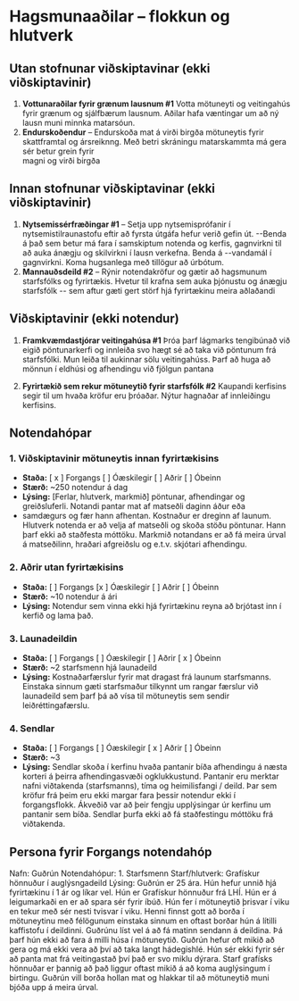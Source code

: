 # Hagsmunaaðilar – flokkun og hlutverk

<!-- 
Fyrir hvern notendahóp skal skrá:
- Nafn hóps (name)
- Staða (status): haka við "Kjörinn" eða "Óhagstæður" ef við á. Aðrir hópar eru ómerktir. 
  (Hópar sem eru hunsaðir þurfa ekki að vera með í skjalinu.)
- Stærð (size): áætlaður fjöldi notenda í hópnum
- Lýsing (description): tilgangur hópsins, helstu ferlar og hlutverk í verkefninu
-->

## Utan stofnunar viðskiptavinar (ekki viðskiptavinir)
1. **Vottunaraðilar fyrir grænum lausnum #1** 
    Votta mötuneyti og veitingahús fyrir grænum og sjálfbærum lausnum. Aðilar hafa 
væntingar um að ný lausn muni minnka matarsóun. 
2. **Endurskoðendur** – Endurskoða mat á virði birgða mötuneytis fyrir skattframtal og ársreiknng. Með betri skráningu matarskammta má gera sér betur grein fyrir  
 magni og virði birgða 

## Innan stofnunar viðskiptavinar (ekki viðskiptavinir)
1. **Nytsemissérfræðingar #1** – 
Setja upp nytsemisprófanir í nytsemistilraunastofu eftir að fyrsta útgáfa hefur verið gefin út. 
--Benda á það sem betur má fara í samskiptum notenda og kerfis, gagnvirkni til að auka ánægju og skilvirkni í lausn verkefna. Benda á 
--vandamál í gagnvirkni. Koma hugsanlega með tillögur að úrbótum. 
2. **Mannauðsdeild #2** – Rýnir notendakröfur og gætir að hagsmunum starfsfólks og fyrirtækis. Hvetur til krafna sem auka þjónustu og ánægju starfsfólk
-- sem aftur gæti gert störf hjá fyrirtækinu meira aðlaðandi 

## Viðskiptavinir (ekki notendur)
1. **Framkvæmdastjórar veitingahúsa #1** Þróa þarf lágmarks tengibúnað við eigið pöntunarkerfi og innleiða svo hægt sé að taka við pöntunum frá 
starfsfólki. Mun leiða til aukinnar sölu veitingahúss. Þarf að huga að mönnun í eldhúsi og afhendingu við fjölgun pantana

2. **Fyrirtækið sem rekur mötuneytið fyrir starfsfólk #2** Kaupandi kerfisins segir til um hvaða kröfur eru þróaðar. Nýtur
hagnaðar af innleiðingu kerfisins. 

## Notendahópar

### 1. Viðskiptavinir mötuneytis innan fyrirtækisins
- **Staða:** [ x ] Forgangs  [ ] Óæskilegir  [ ] Aðrir  [ ] Óbeinn  
- **Stærð:** ~250 notendur á dag
- **Lýsing:** [Ferlar, hlutverk, markmið] pöntunar, afhendingar og greiðsluferli. Notandi pantar mat af matseðli daginn áður eða 
- samdægurs og fær hann afhentan. Kostnaður er dreginn af launum. Hlutverk notenda er að velja af matseðli og skoða stöðu
pöntunar. Hann þarf ekki að staðfesta móttöku. Markmið notandans er að fá meira úrval á matseðilinn, hraðari afgreiðslu og e.t.v. 
skjótari afhendingu. 

### 2. Aðrir utan fyrirtækisins 
- **Staða:** [ ] Forgangs   [x ] Óæskilegir  [ ] Aðrir  [ ] Óbeinn  
- **Stærð:** ~10 notendur á ári 
- **Lýsing:** Notendur sem vinna ekki hjá fyrirtækinu reyna að brjótast inn í kerfið og lama það. 

### 3. Launadeildin 
- **Staða:** [ ] Forgangs   [  ] Óæskilegir  [ ] Aðrir  [ x ] Óbeinn  
- **Stærð:** ~2 starfsmenn hjá launadeild 
- **Lýsing:** Kostnaðarfærslur fyrir mat dragast frá launum starfsmanns. Einstaka sinnum gæti starfsmaður tilkynnt
um rangar færslur við launadeild sem þarf þá að vísa til mötuneytis sem sendir leiðréttingafærslu. 

### 4. Sendlar 
- **Staða:** [ ] Forgangs   [ ] Óæskilegir  [ x ] Aðrir [ ] Óbeinn  
- **Stærð:** ~3 
- **Lýsing:** Sendlar skoða í kerfinu hvaða pantanir bíða afhendingu á næsta korteri á þeirra afhendingasvæði ogklukkustund.
Pantanir eru merktar nafni viðtakenda (starfsmanns), tíma og heimilisfangi / deild. Þar sem kröfur frá þeim 
eru ekki margar fara þessir notendur ekki í forgangsflokk. Ákveðið var að þeir fengju upplýsingar úr kerfinu
um pantanir sem bíða. Sendlar þurfa ekki að fá staðfestingu móttöku frá viðtakenda. 

## Persona fyrir Forgangs  notendahóp
<!--
Persóna getur komið í stað raunverulegs notendafulltrúa þegar hann er 
ekki tiltækur. Þá getur BA hugsað sér slíkan notanda við að framkvæma verk 
eða velja, og þannig búið til upphafspunkt fyrir kröfur sem síðar eru sannreyndar 
með notendum.

Upplýsingar um persónu fyrir viðskiptavin geta innihaldið félags- og 
lýðfræðilega eiginleika, hegðun, óskir og pirrandi þætti. 
Mikilvægt er að tryggja að persónur séu raunverulega fulltrúar viðkomandi 
notendahóps, byggt á markaðs-, lýðfræðilegum og þjóðfræðilegum rannsóknum
-->
<!--
Dæmi bls. 107
Fred, 41, has been a chemist at Contoso Pharmaceuticals since he received his Ph.D.
14 years ago. He doesn’t have much patience with computers. Fred usually works
on two projects at a time in related chemical areas. His lab contains approximately
300 bottles of chemicals and gas cylinders. On an average day, he’ll need four new
chemicals from the stockroom. Two of these will be commercial chemicals in stock,
one will need to be ordered, and one will come from the supply of proprietary Contoso
chemical samples. On occasion, Fred will need a hazardous chemical that requires
special training for safe handling. When he buys a chemical for the first time, Fred
wants the material safety data sheet emailed to him automatically. Each year, Fred will
synthesize about 20 new proprietary chemicals to go into the stockroom. Fred wants
a report of his chemical usage for the previous month to be generated automatically
and sent to him by email so that he can monitor his chemical exposure.
--> 
Nafn: Guðrún 
Notendahópur: 1. Starfsmenn 
Starf/hlutverk: Grafískur hönnuður í auglýsngadeild 
Lýsing: Guðrún er 25 ára. Hún hefur unnið hjá fyrirtækinu í 1 ár og líkar vel. Hún er Grafískur hönnuður frá LHÍ. 
Hún er á leigumarkaði en er að spara sér fyrir íbúð. Hún fer í mötuneytið þrisvar í viku en tekur
með sér nesti tvisvar í viku. Henni finnst gott að borða í mötuneytinu með félögunum einstaka sinnum en oftast borðar 
hún á lítilli kaffistofu í deildinni. Guðrúnu líst vel á að fá matinn sendann á deildina. Þá þarf hún ekki
að fara á milli húsa í mötuneytið. Guðrún hefur oft mikið að gera og má ekki vera að því að taka langt hádegishlé. Hún sér ekki fyrir sér að panta mat frá veitingastað því það er svo miklu dýrara.
Starf grafísks hönnuðar er þannig að það liggur oftast mikið á að koma auglýsingum í birtingu. Guðrún vill borða hollan mat 
og hlakkar til að mötuneytið muni bjóða upp á meira úrval. 


